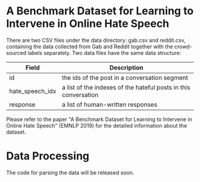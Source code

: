 # A Benchmark Dataset for Learning to Intervene in Online Hate Speech

There are two CSV files under the data directory: gab.csv and reddit.csv, containing the data collected from Gab and Reddit together with the crowd-sourced labels separately.
Two data files have the same data structure:

|Field|Description|
|-------|-------------|
|id|the ids of the post in a conversation segment|
|hate_speech_idx|a list of the indexes of the hateful posts in this conversation|
|response|a list of human-written responses|

Please refer to the paper "A Benchmark Dataset for Learning to Intervene in Online Hate Speech" (EMNLP 2019) for the detailed information about the dataset.

# Data Processing
The code for parsing the data will be released soon.